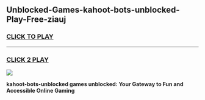 
## Unblocked-Games-kahoot-bots-unblocked-Play-Free-ziauj
<h3>
<a href="https://premium76.site?title=kahoot-bots-unblocked&ref=18A1">CLICK TO PLAY</a></h3>
<hr>

<h3>
<a href="https://premium76.site?title=kahoot-bots-unblocked&ref=18A1">CLICK 2 PLAY</a>
  
</h3>

<a href="https://premium76.site?title=kahoot-bots-unblocked&ref=18A1"><img src="https://clearcache.store/games.png"></a>


**kahoot-bots-unblocked games unblocked: Your Gateway to Fun and Accessible Online Gaming**
